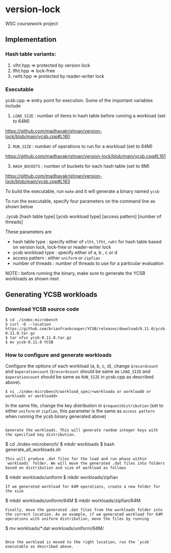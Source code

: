 # version-lock
WSC coursework project

## Implementation

### Hash table variants:
1. vlht.hpp => protected by version lock
2. lfht.hpp => lock-free
3. rwht.hpp => protected by reader-writer lock

### Executable
ycsb.cpp => entry point for execution. Some of the important variables include
1. `LOAD_SIZE` : number of items in hash table before running a workload (set to 64M)

https://github.com/madhavakrishnan/version-lock/blob/main/ycsb.cpp#L160

2. `RUN_SIZE` : number of operations to run for a workload (set to 64M)

https://github.com/madhavakrishnan/version-lock/blob/main/ycsb.cpp#L161

3. `HASH_BUCKETS` : number of buckets for each hash table (set to 8M)

https://github.com/madhavakrishnan/version-lock/blob/main/ycsb.cpp#L163

To build the executable, run `make` and it will generate a binary named `ycsb`

To run the executable, specify four parameters on the command line as shown below

./ycsb [hash table type] [ycsb workload type] [access pattern] [number of threads]

These parameters are

- hash table type : specify either of `vlht`, `lfht`, `rwht` for hash table based on version lock, lock-free or reader-writer lock
- ycsb workload type : specify either of a, b , c or d
- access pattern : either `uniform` or `zipfian`
- number of threads : number of threads to use for a particular evaluation

NOTE:: before running the binary, make sure to generate the YCSB workloads as shown next

## Generating YCSB workloads
### Download YCSB source code
```
$ cd ./index-microbench
$ curl -O --location https://github.com/brianfrankcooper/YCSB/releases/download/0.11.0/ycsb-0.11.0.tar.gz
$ tar xfvz ycsb-0.11.0.tar.gz
$ mv ycsb-0.11.0 YCSB
```
### How to configure and generate workloads
Configure the options of each workload (a, b, c, d), change `$recordcount` and `$operationcount` (`$recordcount` should be same as `LOAD_SIZE` and `$operationcount` should be same as `RUN_SIZE` in ycsb.cpp as described above).
```
$ vi ./index-microbench/workload_spec/<workloada or workloadb or workloadc or workloadd>
```
In the same file, change the key distribution in `$requestdistribution` (set to either `uniform` or `zipfian`, this parameter is the same as `access pattern` when running the ycsb binary generated above)

```

Generate the workloads. This will generate random integer keys with the specified key distribution.
```
$ cd ./index-microbench/
$ mkdir workloads
$ bash generate_all_workloads.sh

```
This will produce .dat files for the load and run phase within `workloads` folder. We will move the generated .dat files into folders based on distribution and size of workload as follows
```
$ mkdir workloads/uniform 
$ mkdir workloads/zipfian
```
If we generated workload for 64M operations, create a new folder for the size
```
$ mkdir workloads/uniform/64M
$ mkdir workloads/zipfian/64M
```
Finally, move the generated .dat files from the workloads folder into the correct location. As an example, if we generated workload for 64M operations with uniform distribution, move the files by running
```
$ mv workloads/*.dat workloads/uniform/64M/
```

Once the workload is moved to the right location, run the `ycsb` executable as described above.






















